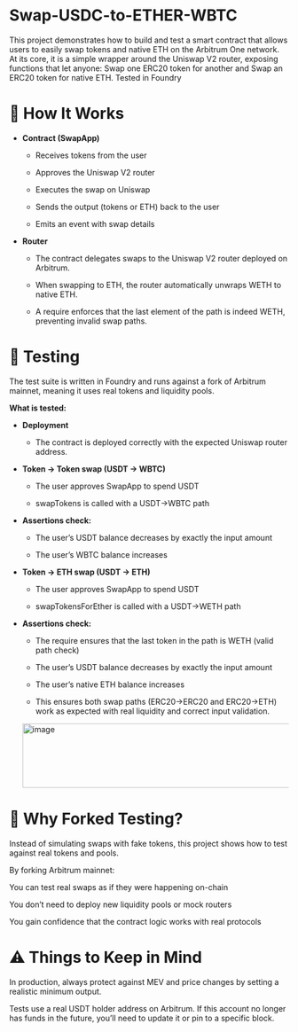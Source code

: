 # Swap-USDC-to-ETHER-WBTC
This project demonstrates how to build and test a smart contract that allows users to easily swap tokens and native ETH on the Arbitrum One network.  At its core, it is a simple wrapper around the Uniswap V2 router, exposing functions that let anyone:  Swap one ERC20 token for another  and Swap an ERC20 token for native ETH. Tested in Foundry
# 🔎 How It Works

- **Contract (SwapApp)**

    - Receives tokens from the user

    - Approves the Uniswap V2 router

    - Executes the swap on Uniswap

    - Sends the output (tokens or ETH) back to the user

    - Emits an event with swap details

- **Router**

    - The contract delegates swaps to the Uniswap V2 router deployed on Arbitrum.

    - When swapping to ETH, the router automatically unwraps WETH to native ETH.

    - A require enforces that the last element of the path is indeed WETH, preventing invalid swap paths.

# 🧪 Testing

The test suite is written in Foundry and runs against a fork of Arbitrum mainnet, meaning it uses real tokens and liquidity pools.

**What is tested:**

- **Deployment**

    - The contract is deployed correctly with the expected Uniswap router address.

- **Token → Token swap (USDT → WBTC)**

    - The user approves SwapApp to spend USDT

    - swapTokens is called with a USDT→WBTC path

- **Assertions check:**

    - The user’s USDT balance decreases by exactly the input amount

    - The user’s WBTC balance increases

- **Token → ETH swap (USDT → ETH)**

    - The user approves SwapApp to spend USDT

    - swapTokensForEther is called with a USDT→WETH path

- **Assertions check:**

    - The require ensures that the last token in the path is WETH (valid path check)

    - The user’s USDT balance decreases by exactly the input amount

    - The user’s native ETH balance increases

    - This ensures both swap paths (ERC20→ERC20 and ERC20→ETH) work as expected with real liquidity and correct input validation.

  <img width="679" height="116" alt="image" src="https://github.com/user-attachments/assets/8e58ec9a-c20a-4ea7-928d-4a3850e76c7f" />


# 🧪 Why Forked Testing?

Instead of simulating swaps with fake tokens, this project shows how to test against real tokens and pools.

By forking Arbitrum mainnet:

You can test real swaps as if they were happening on-chain

You don’t need to deploy new liquidity pools or mock routers

You gain confidence that the contract logic works with real protocols

# ⚠️ Things to Keep in Mind

In production, always protect against MEV and price changes by setting a realistic minimum output.

Tests use a real USDT holder address on Arbitrum. If this account no longer has funds in the future, you’ll need to update it or pin to a specific block.

